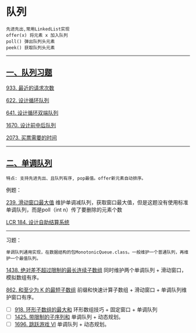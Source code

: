 # 队列

    先进先出,常用LinkedList实现
    offer(x) 将元素 x 加入队列
    poll() 弹出队列头元素
    peek() 获取队列头元素

---

## [一、队列习题](https://labuladong.online/algo/problem-set/queue/)

[933. 最近的请求次数](https://leetcode.cn/problems/number-of-recent-calls/description/)

[622. 设计循环队列](https://leetcode.cn/problems/design-circular-queue/description/)

[641. 设计循环双端队列](https://leetcode.cn/problems/design-circular-deque/description/)

[1670. 设计前中后队列](https://leetcode.cn/problems/design-front-middle-back-queue/description/)

[2073. 买票需要的时间](https://leetcode.cn/problems/time-needed-to-buy-tickets/description/)

---

## [二、单调队列](https://labuladong.online/algo/data-structure/monotonic-queue/)
    特点: 支持先进先出、且队列有序, pop最值。offer新元素自动排序。
    
例题：

[239. 滑动窗口最大值](https://leetcode.cn/problems/sliding-window-maximum/description/) 维护单调减队列，获取窗口最大值，但是这题没有使用标准单调队列，而是poll（int n）传了要删除的元素个数

[LCR 184. 设计自助结算系统](https://leetcode.cn/problems/dui-lie-de-zui-da-zhi-lcof/description/)

--- 
习题：
    
    单调队列通用实现，在数据结构的包MonotonicQueue.class。一般维护一个普通队列，再维护一个最值队列。

[1438. 绝对差不超过限制的最长连续子数组](https://leetcode.cn/problems/longest-continuous-subarray-with-absolute-diff-less-than-or-equal-to-limit/description/) 同时维护两个单调队列 + 滑动窗口，模拟数组有序。

[862. 和至少为 K 的最短子数组](https://leetcode.cn/problems/shortest-subarray-with-sum-at-least-k/description/) 前缀和快速计算子数组 + 滑动窗口 + 单调队列维护窗口有序。

- [ ] [918. 环形子数组的最大和](https://leetcode.cn/problems/maximum-sum-circular-subarray/description/) 环形数组技巧 + 固定窗口 + 单调队列
- [ ] [1425. 带限制的子序列和](https://leetcode.cn/problems/constrained-subsequence-sum/description/) 单调队列 + 动态规划。
- [ ] [1696. 跳跃游戏 VI](https://leetcode.cn/problems/jump-game-vi/description/) 单调队列 + 动态规划。

